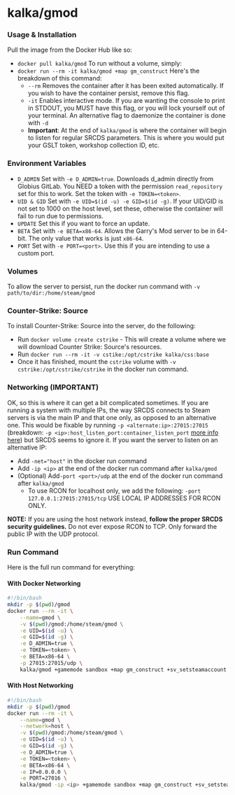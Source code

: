 
# kalka/gmod

### Usage & Installation
Pull the image from the Docker Hub like so:
* `docker pull kalka/gmod`
To run without a volume, simply:
* `docker run --rm -it kalka/gmod +map gm_construct`
Here's the breakdown of this command:
	* `--rm` Removes the container after it has been exited automatically. If you wish to have the container persist, remove this flag.
	* `-it` Enables interactive mode. If you are wanting the console to print in STDOUT, you MUST have this flag, or you will lock yourself out of your terminal. An alternative flag to daemonize the container is done with `-d`
	* **Important**: At the end of `kalka/gmod` is where the container will begin to listen for regular SRCDS parameters. This is where you would put your GSLT token, workshop collection ID, etc.
### Environment Variables
* `D_ADMIN` Set with `-e D_ADMIN=true`. Downloads d_admin directly from Globius GitLab. You NEED a token with the permission `read_repository` set for this to work. Set the token with `-e TOKEN=<token>`.
* `UID & GID` Set with `-e UID=$(id -u) -e GID=$(id -g)`. If your UID/GID is not set to 1000 on the host level, set these, otherwise the container will fail to run due to permissions.
* `UPDATE` Set this if you want to force an update.
* `BETA` Set with `-e BETA=x86-64`. Allows the Garry's Mod server to be in 64-bit. The only value that works is just `x86-64`.
* `PORT` Set with `-e PORT=<port>`. Use this if you are intending to use a custom port.

### Volumes
To allow the server to persist, run the docker run command with `-v path/to/dir:/home/steam/gmod`

### Counter-Strike: Source
To install Counter-Strike: Source into the server, do the following:
* Run `docker volume create cstrike` - This will create a volume where we will download Counter Strike: Source's resources.
* Run `docker run --rm -it -v cstike:/opt/cstrike kalka/css:base`
* Once it has finished, mount the `cstrike` volume with `-v cstrike:/opt/cstrike/cstrike` in the docker run command.

### Networking (IMPORTANT)
OK, so this is where it can get a bit complicated sometimes. If you are running a system with multiple IPs, the way SRCDS connects to Steam servers is via the main IP and that one only, as opposed to an alternative one. This would be fixable by running `-p <alternate:ip>:27015:27015` (breakdown: `-p <ip>:host_listen_port:container_listen_port` [more info here](https://docs.docker.com/engine/tutorials/networkingcontainers/)) but SRCDS seems to ignore it. If you want the server to listen on an alternative IP:
* Add `-net="host"` in the docker run command
* Add `-ip <ip>` at the end of the docker run command after `kalka/gmod`
* (Optional) Add`-port <port>/udp` at the end of the docker run command after `kalka/gmod`
	* To use RCON for localhost only, we add the following: `-port 127.0.0.1:27015:27015/tcp` USE LOCAL IP ADDRESSES FOR RCON ONLY.

**NOTE:** If you are using the host network instead, **follow the proper SRCDS security guidelines.** Do not ever expose RCON to TCP. Only forward the public IP with the UDP protocol.

### Run Command
Here is the full run command for everything:

#### With Docker Networking
```bash
#!/bin/bash
mkdir -p $(pwd)/gmod
docker run --rm -it \
	--name=gmod \
	-v $(pwd)/gmod:/home/steam/gmod \
	-e UID=$(id -u) \
	-e GID=$(id -g) \
	-e D_ADMIN=true \
	-e TOKEN=<token> \
	-e BETA=x86-64 \
	-p 27015:27015/udp \
	kalka/gmod +gamemode sandbox +map gm_construct +sv_setsteamaccount <your GLST token>
```

#### With Host Networking
```bash
#!/bin/bash
mkdir -p $(pwd)/gmod
docker run --rm -it \
	--name=gmod \
	--network=host \
	-v $(pwd)/gmod:/home/steam/gmod \
	-e UID=$(id -u) \
	-e GID=$(id -g) \
	-e D_ADMIN=true \
	-e TOKEN=<token> \
	-e BETA=x86-64 \
	-e IP=0.0.0.0 \
	-e PORT=27016 \
	kalka/gmod -ip <ip> +gamemode sandbox +map gm_construct +sv_setsteamaccount <your GLST token>
```
